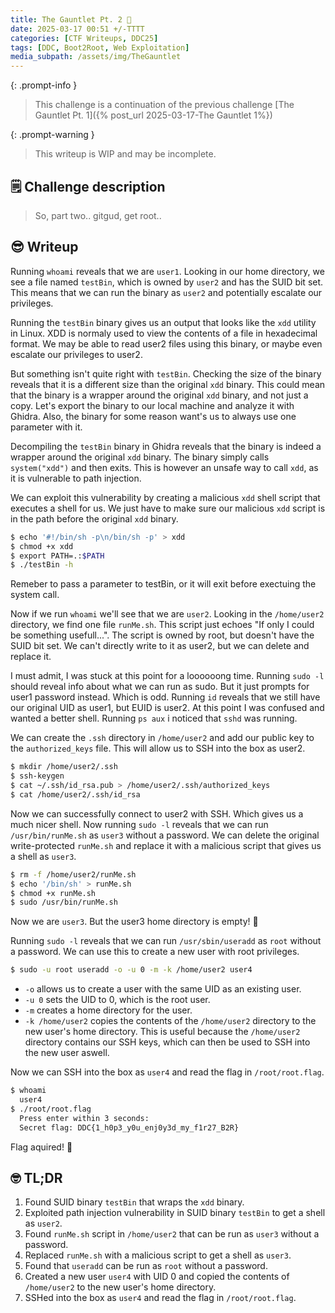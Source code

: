 ```yaml
---
title: The Gauntlet Pt. 2 🥈
date: 2025-03-17 00:51 +/-TTTT
categories: [CTF Writeups, DDC25]
tags: [DDC, Boot2Root, Web Exploitation] 
media_subpath: /assets/img/TheGauntlet
---
```


{: .prompt-info } 
> This challenge is a continuation of the previous challenge [The Gauntlet Pt. 1]({% post_url 2025-03-17-The Gauntlet 1%})

{: .prompt-warning } 
> This writeup is WIP and may be incomplete.


## 🗒️ Challenge description
>So, part two.. gitgud, get root..

## 😎 Writeup

Running `whoami` reveals that we are `user1`. Looking in our home directory, we see a file named `testBin`, which is owned by `user2` and has the SUID bit set. This means that we can run the binary as `user2` and potentially escalate our privileges.

Running the `testBin` binary gives us an output that looks like the `xdd` utility in Linux. XDD is normaly used to view the contents of a file in hexadecimal format. We may be able to read user2 files using this binary, or maybe even escalate our privileges to user2.

But something isn't quite right with `testBin`. Checking the size of the binary reveals that it is a different size than the original `xdd` binary. This could mean that the binary is a wrapper around the original `xdd` binary, and not just a copy. Let's export the binary to our local machine and analyze it with Ghidra. Also, the binary for some reason want's us to always use one parameter with it.

Decompiling the `testBin` binary in Ghidra reveals that the binary is indeed a wrapper around the original `xdd` binary. The binary simply calls `system("xdd")` and then exits. This is however an unsafe way to call `xdd`, as it is vulnerable to path injection.

We can exploit this vulnerability by creating a malicious `xdd` shell script that executes a shell for us. We just have to make sure our malicious `xdd` script is in the path before the original `xdd` binary.

```bash
$ echo '#!/bin/sh -p\n/bin/sh -p' > xdd
$ chmod +x xdd
$ export PATH=.:$PATH
$ ./testBin -h
```

Remeber to pass a parameter to testBin, or it will exit before exectuing the system call.

Now if we run `whoami` we'll see that we are `user2`. Looking in the `/home/user2` directory, we find one file `runMe.sh`.
This script just echoes "If only I could be something usefull...". The script is owned by root, but doesn't have the SUID bit set. We can't directly write to it as user2, but we can delete and replace it.

I must admit, I was stuck at this point for a loooooong time. Running `sudo -l` should reveal info about what we can run as sudo. But it just prompts for user1 password instead. Which is odd. Running `id` reveals that we still have our original UID as user1, but EUID is user2. At this point I was confused and wanted a better shell. Running `ps aux` i noticed that `sshd` was running. 

We can create the `.ssh` directory in `/home/user2` and add our public key to the `authorized_keys` file. This will allow us to SSH into the box as user2. 

```bash
$ mkdir /home/user2/.ssh
$ ssh-keygen
$ cat ~/.ssh/id_rsa.pub > /home/user2/.ssh/authorized_keys
$ cat /home/user2/.ssh/id_rsa
```

Now we can successfully connect to user2 with SSH. Which gives us a much nicer shell. Now running `sudo -l` reveals that we can run `/usr/bin/runMe.sh` as `user3` without a password. We can delete the original write-protected `runMe.sh` and replace it with a malicious script that gives us a shell as `user3`.

```bash
$ rm -f /home/user2/runMe.sh
$ echo '/bin/sh' > runMe.sh
$ chmod +x runMe.sh
$ sudo /usr/bin/runMe.sh
```

Now we are `user3`. But the user3 home directory is empty! 🤯

Running `sudo -l` reveals that we can run `/usr/sbin/useradd` as `root` without a password. We can use this to create a new user with root privileges.

```bash
$ sudo -u root useradd -o -u 0 -m -k /home/user2 user4
```

- `-o` allows us to create a user with the same UID as an existing user.
- `-u 0` sets the UID to 0, which is the root user.
- `-m` creates a home directory for the user.
- `-k /home/user2` copies the contents of the `/home/user2` directory to the new user's home directory. This is useful because the `/home/user2` directory contains our SSH keys, which can then be used to SSH into the new user aswell.

Now we can SSH into the box as `user4` and read the flag in `/root/root.flag`.

```bash
$ whoami
  user4
$ ./root/root.flag
  Press enter within 3 seconds: 
  Secret flag: DDC{1_h0p3_y0u_enj0y3d_my_f1r27_B2R}
```

Flag aquired! 🚩


## 🤓 TL;DR
1. Found SUID binary `testBin` that wraps the `xdd` binary.
2. Exploited path injection vulnerability in SUID binary `testBin` to get a shell as `user2`.
3. Found `runMe.sh` script in `/home/user2` that can be run as `user3` without a password.
4. Replaced `runMe.sh` with a malicious script to get a shell as `user3`.
5. Found that `useradd` can be run as `root` without a password.
6. Created a new user `user4` with UID 0 and copied the contents of `/home/user2` to the new user's home directory.
7. SSHed into the box as `user4` and read the flag in `/root/root.flag`.
